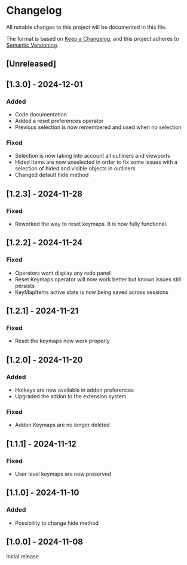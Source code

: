 # Changelog

All notable changes to this project will be documented in this file.

The format is based on [Keep a Changelog](https://keepachangelog.com/en/1.0.0/),
and this project adheres to [Semantic Versioning](https://semver.org/spec/v2.0.0.html).

## [Unreleased]

## [1.3.0] - 2024-12-01

### Added

- Code documentation
- Added a reset preferences operator
- Previous selection is now remembered and used when no selection

### Fixed

- Selection is now taking into account all outliners and viewports
- Hided Items are now unselected in order to fix some issues with a selection of hided and visible objects in outliners
- Changed default hide method

## [1.2.3] - 2024-11-28

### Fixed

- Reworked the way to reset keymaps. It is now fully functional.

## [1.2.2] - 2024-11-24

### Fixed

- Operators wont display any redo panel
- Reset Keymaps operator will now work better but known issues still persists
- KeyMapItems active state is now being saved across sessions

## [1.2.1] - 2024-11-21

### Fixed

- Reset the keymaps now work properly

## [1.2.0] - 2024-11-20

### Added

- Hotkeys are now available in addon preferences
- Upgraded the addon to the extension system

### Fixed

- Addon Keymaps are no longer deleted

## [1.1.1] - 2024-11-12

### Fixed

- User level keymaps are now preserved

## [1.1.0] - 2024-11-10

### Added

- Possibility to change hide method

## [1.0.0] - 2024-11-08

Initial release